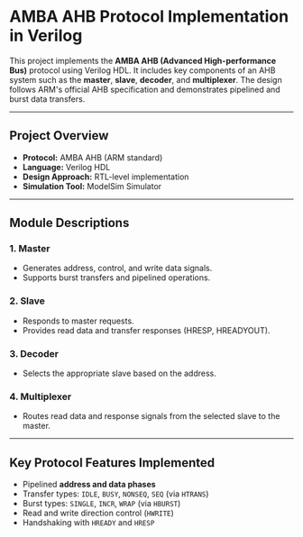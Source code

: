 # AMBA AHB Protocol Implementation in Verilog

This project implements the **AMBA AHB (Advanced High-performance Bus)** protocol using Verilog HDL. It includes key components of an AHB system such as the **master**, **slave**, **decoder**, and **multiplexer**. The design follows ARM's official AHB specification and demonstrates pipelined and burst data transfers.

---

## Project Overview

- **Protocol:** AMBA AHB (ARM standard)
- **Language:** Verilog HDL
- **Design Approach:** RTL-level implementation
- **Simulation Tool:** ModelSim Simulator
  
---

## Module Descriptions

### 1. Master
- Generates address, control, and write data signals.
- Supports burst transfers and pipelined operations.

### 2. Slave
- Responds to master requests.
- Provides read data and transfer responses (HRESP, HREADYOUT).

### 3. Decoder
- Selects the appropriate slave based on the address.

### 4. Multiplexer
- Routes read data and response signals from the selected slave to the master.

---

## Key Protocol Features Implemented

- Pipelined **address and data phases**
- Transfer types: `IDLE`, `BUSY`, `NONSEQ`, `SEQ` (via `HTRANS`)
- Burst types: `SINGLE`, `INCR`, `WRAP` (via `HBURST`)
- Read and write direction control (`HWRITE`)
- Handshaking with `HREADY` and `HRESP`





